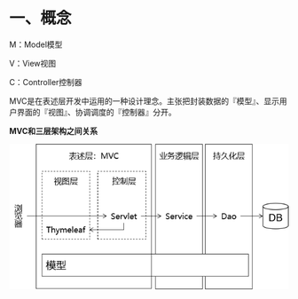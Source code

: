 # 一、概念

M：Model模型

V：View视图

C：Controller控制器

MVC是在表述层开发中运用的一种设计理念。主张把封装数据的『模型』、显示用户界面的『视图』、协调调度的『控制器』分开。

**MVC和三层架构之间关系**

![](images/2023-01-16-08-30-34.png)

